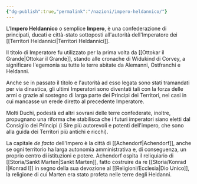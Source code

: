 ```yaml
---
{"dg-publish":true,"permalink":"/nazioni/impero-heldannico/"}
---
```


L'**Impero Heldannico** o semplice **Impero**, è una confederazione di principati, ducati e città-stato sottoposti all'autorità dell'Imperatore dei [[Territori Heldannici\|Territori Heldannici]]. 

Il titolo di Imperatore fu utilizzato per la prima volta da [[Ottokar il Grande\|Ottokar il Grande]], stando alle cronache di Widukind di Corvey, a significare l'egemonia su tutte le terre abitate da Alemanni, Ostfranchi e Heldanni.

Anche se in passato il titolo e l'autorità ad esso legata sono stati tramandati per via dinastica, gli ultimi Imperatori sono diventati tali con la forza delle armi o grazie al sostegno di larga parte dei Prìncipi dei Territori, nei casi in cui mancasse un erede diretto al precedente Imperatore. 

Molti Duchi, podestà ed altri sovrani delle terre confederate, inoltre, propugnano una riforma che stabilisca che i futuri imperatori siano eletti dal Consiglio dei Prìncipi (i Sire  più autorevoli e potenti dell'impero, che sono alla guida dei Territori più antichi e ricchi). 

La capitale *de facto* dell'Impero è la città di [[Achendorf\|Achendorf]], anche se ogni territorio ha larga autonomia amministrativa e, di conseguenza, un proprio centro di istituzioni e potere. Achendorf ospita il reliquiario di [[Storia/Sankt Marten\|Sankt Marten]], fatto costruire da re [[Storia/Konrad I\|Konrad I]] in segno della sua devozione al [[Religioni/Ecclesia\|Dio Unico]], la religione di cui Marten era stato profeta nelle terre degli Heldanni. 
